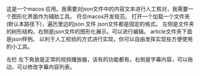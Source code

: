 这是一个macos 应用。我需要对json文件中的内容文本进行人工核对，我需要一个图形化界面作为辅助工具。
符合macos开发规范。
打开一个加载一个文件夹(默认本路径下)，遍历里边的json 文件
json文件都是固定的格式。
左侧是文件夹的树形结构，右侧是json文件的图形化展示。可以进行编辑。
article文件夹下面是json样例。
以利于人工校验的方式进行实现，你可以自由发挥实现些方便使用的小工具。

左栏 左下角放是正常的视频播放器，该有的功能都有。右侧是字幕内容，可以拖动，可以修改字幕内容列表。